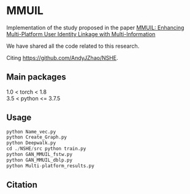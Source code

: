 # MMUIL 
Implementation of the study proposed in the paper <a href="pass">MMUIL: Enhancing Multi-Platform User Identity Linkage with Multi-Information</a>

We have shared all the code related to this research. 

Citing https://github.com/AndyJZhao/NSHE.  

## Main packages
1.0 < torch < 1.8  
3.5 < python <= 3.7.5  

## Usage

```python
python Name_vec.py
python Create_Graph.py  
python Deepwalk.py
cd ./NSHE/src python train.py
python GAN_MMUIL_fstw.py
python GAN_MMUIL_dblp.py
python Multi-platform_results.py
```

## Citation
```bibtex

```


